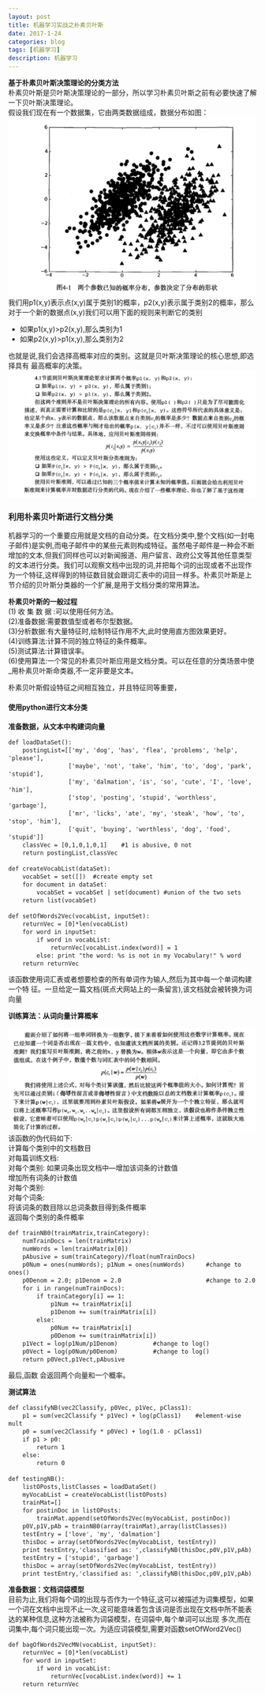 ```yaml
---
layout: post
title: 机器学习实战之朴素贝叶斯
date: 2017-1-24
categories: blog
tags: [机器学习]
description: 机器学习
---
```


**基于朴素贝叶斯决策理论的分类方法**           
朴素贝叶斯是贝叶斯决策理论的一部分，所以学习朴素贝叶斯之前有必要快速了解一下贝叶斯决策理论。       
假设我们现在有一个数据集，它由两类数据组成，数据分布如图：      
![](https://raw.githubusercontent.com/whuhan2013/myImage/master/machingLearingAction/chapter4/p1.png)
我们用p1(x,y)表示点(x,y)属于类别1的概率，p2(x,y)表示属于类别2的概率，那么对于一个新的数据点(x,y)我们可以用下面的规则来判断它的类别 

- 如果p1(x,y)>p2(x,y),那么类别为1    
- 如果p2(x,y)>p1(x,y),那么类别为2      

也就是说,我们会选择高概率对应的类别。这就是贝叶斯决策理论的核心思想,即选择具有 最高概率的决策。                            
![](https://raw.githubusercontent.com/whuhan2013/myImage/master/machingLearingAction/chapter4/p2.png)

### 利用朴素贝叶斯进行文档分类    
机器学习的一个重要应用就是文档的自动分类。在文档分类中,整个文档(如一封电子邮件)是实例,而电子邮件中的某些元素则构成特征。虽然电子邮件是一种会不断增加的文本,但我们同样也可以对新闻报道、用户留言、政府公文等其他任意类型的文本进行分类。我们可以观察文档中出现的词,并把每个词的出现或者不出现作为一个特征,这样得到的特征数目就会跟词汇表中的词目一样多。朴素贝叶斯是上节介绍的贝叶斯分类器的一个扩展,是用于文档分类的常用算法。

**朴素贝叶斯的一般过程**             
(1) 收 集 数 据 :可以使用任何方法。        
(2)准备数据:需要数值型或者布尔型数据。           
(3)分析数据:有大量特征时,绘制特征作用不大,此时使用直方图效果更好。           
(4)训练算法:计算不同的独立特征的条件概率。           
(5)测试算法:计算错误率。         
(6)使用算法:一个常见的朴素贝叶斯应用是文档分类。可以在任意的分类场景中使_用朴素贝叶斯命类器,不一定非要是文本。       

朴素贝叶斯假设特征之间相互独立，并且特征同等重要，

#### 使用python进行文本分类         

**准备数据，从文本中构建词向量**             

```
def loadDataSet():
    postingList=[['my', 'dog', 'has', 'flea', 'problems', 'help', 'please'],
                 ['maybe', 'not', 'take', 'him', 'to', 'dog', 'park', 'stupid'],
                 ['my', 'dalmation', 'is', 'so', 'cute', 'I', 'love', 'him'],
                 ['stop', 'posting', 'stupid', 'worthless', 'garbage'],
                 ['mr', 'licks', 'ate', 'my', 'steak', 'how', 'to', 'stop', 'him'],
                 ['quit', 'buying', 'worthless', 'dog', 'food', 'stupid']]
    classVec = [0,1,0,1,0,1]    #1 is abusive, 0 not
    return postingList,classVec
                 
def createVocabList(dataSet):
    vocabSet = set([])  #create empty set
    for document in dataSet:
        vocabSet = vocabSet | set(document) #union of the two sets
    return list(vocabSet)

def setOfWords2Vec(vocabList, inputSet):
    returnVec = [0]*len(vocabList)
    for word in inputSet:
        if word in vocabList:
            returnVec[vocabList.index(word)] = 1
        else: print "the word: %s is not in my Vocabulary!" % word
    return returnVec
```

该函数使用词汇表或者想要检查的所有单词作为输人,然后为其中每一个单词构建一个特 征。一旦给定一篇文档(斑点犬网站上的一条留言),该文档就会被转换为词向量

**训练算法：从词向量计算概率**        

![](https://raw.githubusercontent.com/whuhan2013/myImage/master/machingLearingAction/chapter4/p3.png)
该函数的伪代码如下:          
计算每个类别中的文档数目         
对每篇训练文档:           
对每个类别: 如果词条出现文档中―增加该词条的计数值           
增加所有词条的计数值            
对每个类别:         
对每个词条:         
将该词条的数目除以总词条数目得到条件概率           
返回每个类别的条件概率          

```
def trainNB0(trainMatrix,trainCategory):
    numTrainDocs = len(trainMatrix)
    numWords = len(trainMatrix[0])
    pAbusive = sum(trainCategory)/float(numTrainDocs)
    p0Num = ones(numWords); p1Num = ones(numWords)      #change to ones() 
    p0Denom = 2.0; p1Denom = 2.0                        #change to 2.0
    for i in range(numTrainDocs):
        if trainCategory[i] == 1:
            p1Num += trainMatrix[i]
            p1Denom += sum(trainMatrix[i])
        else:
            p0Num += trainMatrix[i]
            p0Denom += sum(trainMatrix[i])
    p1Vect = log(p1Num/p1Denom)          #change to log()
    p0Vect = log(p0Num/p0Denom)          #change to log()
    return p0Vect,p1Vect,pAbusive
```

最后,函数 会返回两个向量和一个概率。        

**测试算法**          

```
def classifyNB(vec2Classify, p0Vec, p1Vec, pClass1):
    p1 = sum(vec2Classify * p1Vec) + log(pClass1)    #element-wise mult
    p0 = sum(vec2Classify * p0Vec) + log(1.0 - pClass1)
    if p1 > p0:
        return 1
    else: 
        return 0

def testingNB():
    listOPosts,listClasses = loadDataSet()
    myVocabList = createVocabList(listOPosts)
    trainMat=[]
    for postinDoc in listOPosts:
        trainMat.append(setOfWords2Vec(myVocabList, postinDoc))
    p0V,p1V,pAb = trainNB0(array(trainMat),array(listClasses))
    testEntry = ['love', 'my', 'dalmation']
    thisDoc = array(setOfWords2Vec(myVocabList, testEntry))
    print testEntry,'classified as: ',classifyNB(thisDoc,p0V,p1V,pAb)
    testEntry = ['stupid', 'garbage']
    thisDoc = array(setOfWords2Vec(myVocabList, testEntry))
    print testEntry,'classified as: ',classifyNB(thisDoc,p0V,p1V,pAb)
```

**准备数据：文档词袋模型**      
目前为止,我们将每个词的出现与否作为一个特征,这可以被描述为词集模型，如果一个词在文档中出现不止一次,这可能意味着包含该词是否出现在文档中所不能表 达的某种信息,这种方法被称为词袋模型，在词袋中,每个单词可以出现 多次,而在词集中,每个词只能出现一次。为适应词袋模型,需要对函数setOfWord2Vec()

```
def bagOfWords2VecMN(vocabList, inputSet):
    returnVec = [0]*len(vocabList)
    for word in inputSet:
        if word in vocabList:
            returnVec[vocabList.index(word)] += 1
    return returnVec
```

